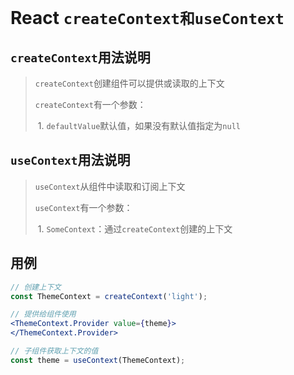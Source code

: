 # React `createContext和useContext`

## `createContext`用法说明

> `createContext`创建组件可以提供或读取的上下文
>
> `createContext`有一个参数：
>
> ​	1. `defaultValue`默认值，如果没有默认值指定为`null`

## `useContext`用法说明

> `useContext`从组件中读取和订阅上下文
>
> `useContext`有一个参数：
>
> ​	1. `SomeContext`：通过`createContext`创建的上下文

## 用例

``` jsx
// 创建上下文
const ThemeContext = createContext('light');

// 提供给组件使用
<ThemeContext.Provider value={theme}>
</ThemeContext.Provider>

// 子组件获取上下文的值
const theme = useContext(ThemeContext);
```

